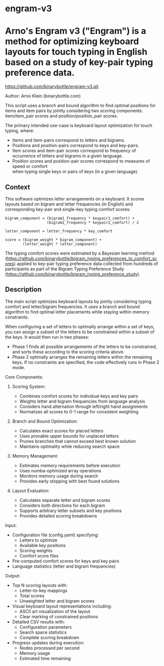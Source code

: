 # engram-v3
Arno's Engram v3 ("Engram") is a method for optimizing keyboard layouts 
for touch typing in English based on a study of key-pair typing preference data.
===================================================================

https://github.com/binarybottle/engram-v3.git

Author: Arno Klein (binarybottle.com)

This script uses a branch and bound algorithm to find optimal positions for items 
and item pairs by jointly considering two scoring components: 
item/item_pair scores and position/position_pair scores.

The primary intended use-case is keyboard layout optimization for touch typing, where:
  - Items and item-pairs correspond to letters and bigrams.
  - Positions and position-pairs correspond to keys and key-pairs.  
  - Item scores and item-pair scores correspond to frequency of occurrence 
    of letters and bigrams in a given language.
  - Position scores and position-pair scores correspond to measures of speed or comfort  
    when typing single keys or pairs of keys (in a given language).
  


## Context
This software optimizes letter arrangements on a keyboard.
It scores layouts based on bigram and letter frequencies (in English) 
and corresponding key-pair and single-key typing comfort scores:

    bigram_component = (bigram1_frequency * keypair1_comfort) + 
                       (bigram2_frequency * keypair2_comfort) / 2

    letter_component = letter_frequency * key_comfort

    score = (bigram_weight * bigram_component) + 
            (letter_weight * letter_component)

The typing comfort scores were estimated by a Bayesian learning method
(https://github.com/binarybottle/bigram_typing_preferences_to_comfort_scores)
applied to key-pair typing preference data collected from hundreds of participants 
as part of the Bigram Typing Preference Study (https://github.com/binarybottle/bigram_typing_preference_study).

## Description
The main script optimizes keyboard layouts by jointly considering typing comfort 
and letter/bigram frequencies. It uses a branch and bound algorithm to find optimal 
letter placements while staying within memory constraints.

When configuring a set of letters to optimally arrange within a set of keys,
you can assign a subset of the letters to be constrained within a subset of the keys. 
It would then run in two phases: 
- Phase 1 finds all possible arrangements of the letters to be constrained, 
  and sorts these according to the scoring criteria above.
- Phase 2 optimally arranges the remaining letters within the remaining keys.
If no constraints are specified, the code effectively runs in Phase 2 mode.

Core Components:

1. Scoring System:
   - Combines comfort scores for individual keys and key pairs
   - Weights letter and bigram frequencies from language analysis
   - Considers hand alternation through left/right hand assignments
   - Normalizes all scores to 0-1 range for consistent weighting

2. Branch and Bound Optimization:
   - Calculates exact scores for placed letters
   - Uses provable upper bounds for unplaced letters
   - Prunes branches that cannot exceed best known solution
   - Maintains optimality while reducing search space

3. Memory Management:
   - Estimates memory requirements before execution
   - Uses numba-optimized array operations
   - Monitors memory usage during search
   - Provides early stopping with best found solutions

4. Layout Evaluation:
   - Calculates separate letter and bigram scores
   - Considers both directions for each bigram
   - Supports arbitrary letter subsets and key positions
   - Provides detailed scoring breakdowns

Input:

- Configuration file (config.yaml) specifying:
  - Letters to optimize
  - Available key positions
  - Scoring weights
  - Comfort score files
- Pre-computed comfort scores for keys and key pairs
- Language statistics (letter and bigram frequencies)

Output:

- Top N scoring layouts with:
  - Letter-to-key mappings
  - Total scores
  - Unweighted letter and bigram scores
- Visual keyboard layout representations including:
  - ASCII art visualization of the layout
  - Clear marking of constrained positions
- Detailed CSV results with:
  - Configuration parameters
  - Search space statistics
  - Complete scoring breakdown
- Progress updates during execution:
  - Nodes processed per second
  - Memory usage
  - Estimated time remaining
